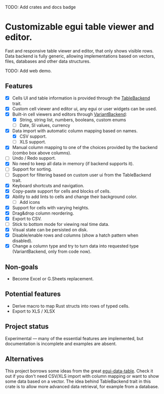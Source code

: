 TODO: Add crates and docs badge

# Customizable egui table viewer and editor.

Fast and responsive table viewer and editor, that only shows visible rows. Data backend is fully generic,
allowing implementations based on vectors, files, databases and other data structures.

TODO: Add web demo.

## Features

* [x] Cells UI and table information is provided through the [TableBackend](src/backend.rs) trait.
* [x] Custom cell viewer and editor ui, any egui or user widgets can be used.
* [x] Built-in cell viewers and editors through [VariantBackend](src/backends/variant.rs):
    * [x] String, string list, numbers, booleans, custom enums
    * [ ] Date, SI values, currency
* [x] Data import with automatic column mapping based on names.
    * [x] CSV support.
    * [ ] XLS support.
* [x] Manual column mapping to one of the choices provided by the backend (combo box above columns).
* [ ] Undo / Redo support.
* [x] No need to keep all data in memory (if backend supports it).
* [ ] Support for sorting.
* [ ] Support for filtering based on custom user ui from the TableBackend trait.
* [x] Keyboard shortcuts and navigation.
* [x] Copy-paste support for cells and blocks of cells.
* [x] Ability to add lints to cells and change their background color.
    * [ ] Add icons
* [x] Support for cells with varying heights.
* [x] Drag&drop column reordering.
* [x] Export to CSV.
* [ ] Stick to bottom mode for viewing real time data.
* [x] Visual state can be persisted on disk.
* [x] Disable/enable rows and columns (show a hatch pattern when disabled).
* [x] Change a column type and try to turn data into requested type (VariantBackend, only from code now).

## Non-goals

* Become Excel or G.Sheets replacement.

## Potential features

* Derive macro to map Rust structs into rows of typed cells.
* Export to XLS / XLSX

## Project status

Experimental — many of the essential features are implemented, but documentation is incomplete and examples are absent.

## Alternatives

This project borrows some ideas from the great [egui-data-table](https://github.com/kang-sw/egui-data-table).
Check it out if you don't need CSV/XLS import with column mapping or want to show some data based on a vector.
The idea behind TableBackend trait in this crate is to allow more advanced data retrieval, for example from a database.